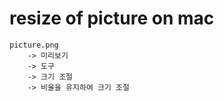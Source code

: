 # resize of picture on mac
```
picture.png
    -> 미리보기
    -> 도구
    -> 크기 조절
    -> 비율을 유지하여 크기 조절
```

